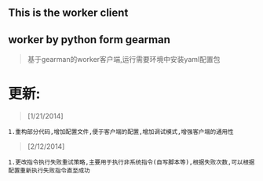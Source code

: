 ## This is the worker client
## worker by python form gearman
> 基于gearman的worker客户端,运行需要环境中安装yaml配置包


# 更新:
> [1/21/2014] 
    
    1.重构部分代码,增加配置文件,便于客户端的配置,增加调试模式,增强客户端的通用性

> [2/12/2014]

    1.更改指令执行失败重试策略,主要用于执行非系统指令(自写脚本等),根据失败次数,可以根据配置重新执行失败指令直至成功

